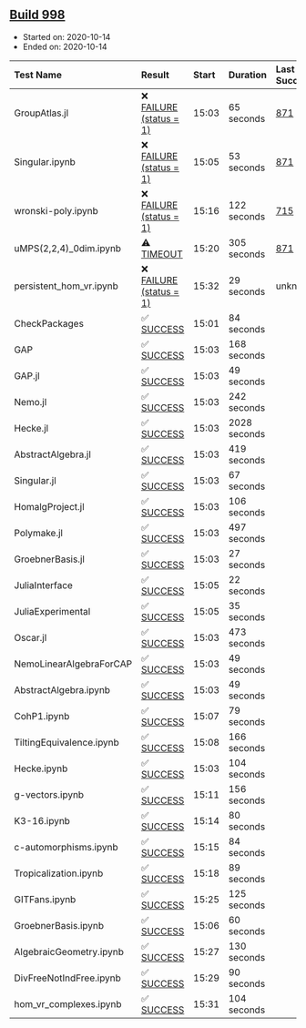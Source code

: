 ## [Build 998](https://oscarci.mathematik.uni-kl.de/job/oscar-stable/998/)

* Started on: 2020-10-14
* Ended on: 2020-10-14

| Test Name    | Result | Start | Duration | Last Success | First Failure |
|:-------------|:-------|:------|:---------|:-------------|:--------------|
| GroupAtlas.jl | ❌ [FAILURE (status = 1)](https://oscarci.mathematik.uni-kl.de/job/oscar-stable/998/artifact/logs/build-998/GroupAtlas.jl.log) | 15:03 | 65 seconds | [871](https://oscarci.mathematik.uni-kl.de/job/oscar-stable/871/) | [872](https://oscarci.mathematik.uni-kl.de/job/oscar-stable/872/) |
| Singular.ipynb | ❌ [FAILURE (status = 1)](https://oscarci.mathematik.uni-kl.de/job/oscar-stable/998/artifact/logs/build-998/Singular.ipynb.log) | 15:05 | 53 seconds | [871](https://oscarci.mathematik.uni-kl.de/job/oscar-stable/871/) | [872](https://oscarci.mathematik.uni-kl.de/job/oscar-stable/872/) |
| wronski-poly.ipynb | ❌ [FAILURE (status = 1)](https://oscarci.mathematik.uni-kl.de/job/oscar-stable/998/artifact/logs/build-998/wronski-poly.ipynb.log) | 15:16 | 122 seconds | [715](https://oscarci.mathematik.uni-kl.de/job/oscar-stable/715/) | [716](https://oscarci.mathematik.uni-kl.de/job/oscar-stable/716/) |
| uMPS(2,2,4)_0dim.ipynb | ⚠ [TIMEOUT](https://oscarci.mathematik.uni-kl.de/job/oscar-stable/998/artifact/logs/build-998/uMPS-2-2-4-_0dim.ipynb.log) | 15:20 | 305 seconds | [871](https://oscarci.mathematik.uni-kl.de/job/oscar-stable/871/) | [872](https://oscarci.mathematik.uni-kl.de/job/oscar-stable/872/) |
| persistent_hom_vr.ipynb | ❌ [FAILURE (status = 1)](https://oscarci.mathematik.uni-kl.de/job/oscar-stable/998/artifact/logs/build-998/persistent_hom_vr.ipynb.log) | 15:32 | 29 seconds | unknown | unknown |
| CheckPackages | ✅ [SUCCESS](https://oscarci.mathematik.uni-kl.de/job/oscar-stable/998/artifact/logs/build-998/CheckPackages.log) | 15:01 | 84 seconds |  |  |
| GAP | ✅ [SUCCESS](https://oscarci.mathematik.uni-kl.de/job/oscar-stable/998/artifact/logs/build-998/GAP.log) | 15:03 | 168 seconds |  |  |
| GAP.jl | ✅ [SUCCESS](https://oscarci.mathematik.uni-kl.de/job/oscar-stable/998/artifact/logs/build-998/GAP.jl.log) | 15:03 | 49 seconds |  |  |
| Nemo.jl | ✅ [SUCCESS](https://oscarci.mathematik.uni-kl.de/job/oscar-stable/998/artifact/logs/build-998/Nemo.jl.log) | 15:03 | 242 seconds |  |  |
| Hecke.jl | ✅ [SUCCESS](https://oscarci.mathematik.uni-kl.de/job/oscar-stable/998/artifact/logs/build-998/Hecke.jl.log) | 15:03 | 2028 seconds |  |  |
| AbstractAlgebra.jl | ✅ [SUCCESS](https://oscarci.mathematik.uni-kl.de/job/oscar-stable/998/artifact/logs/build-998/AbstractAlgebra.jl.log) | 15:03 | 419 seconds |  |  |
| Singular.jl | ✅ [SUCCESS](https://oscarci.mathematik.uni-kl.de/job/oscar-stable/998/artifact/logs/build-998/Singular.jl.log) | 15:03 | 67 seconds |  |  |
| HomalgProject.jl | ✅ [SUCCESS](https://oscarci.mathematik.uni-kl.de/job/oscar-stable/998/artifact/logs/build-998/HomalgProject.jl.log) | 15:03 | 106 seconds |  |  |
| Polymake.jl | ✅ [SUCCESS](https://oscarci.mathematik.uni-kl.de/job/oscar-stable/998/artifact/logs/build-998/Polymake.jl.log) | 15:03 | 497 seconds |  |  |
| GroebnerBasis.jl | ✅ [SUCCESS](https://oscarci.mathematik.uni-kl.de/job/oscar-stable/998/artifact/logs/build-998/GroebnerBasis.jl.log) | 15:03 | 27 seconds |  |  |
| JuliaInterface | ✅ [SUCCESS](https://oscarci.mathematik.uni-kl.de/job/oscar-stable/998/artifact/logs/build-998/JuliaInterface.log) | 15:05 | 22 seconds |  |  |
| JuliaExperimental | ✅ [SUCCESS](https://oscarci.mathematik.uni-kl.de/job/oscar-stable/998/artifact/logs/build-998/JuliaExperimental.log) | 15:05 | 35 seconds |  |  |
| Oscar.jl | ✅ [SUCCESS](https://oscarci.mathematik.uni-kl.de/job/oscar-stable/998/artifact/logs/build-998/Oscar.jl.log) | 15:03 | 473 seconds |  |  |
| NemoLinearAlgebraForCAP | ✅ [SUCCESS](https://oscarci.mathematik.uni-kl.de/job/oscar-stable/998/artifact/logs/build-998/NemoLinearAlgebraForCAP.log) | 15:03 | 49 seconds |  |  |
| AbstractAlgebra.ipynb | ✅ [SUCCESS](https://oscarci.mathematik.uni-kl.de/job/oscar-stable/998/artifact/logs/build-998/AbstractAlgebra.ipynb.log) | 15:03 | 49 seconds |  |  |
| CohP1.ipynb | ✅ [SUCCESS](https://oscarci.mathematik.uni-kl.de/job/oscar-stable/998/artifact/logs/build-998/CohP1.ipynb.log) | 15:07 | 79 seconds |  |  |
| TiltingEquivalence.ipynb | ✅ [SUCCESS](https://oscarci.mathematik.uni-kl.de/job/oscar-stable/998/artifact/logs/build-998/TiltingEquivalence.ipynb.log) | 15:08 | 166 seconds |  |  |
| Hecke.ipynb | ✅ [SUCCESS](https://oscarci.mathematik.uni-kl.de/job/oscar-stable/998/artifact/logs/build-998/Hecke.ipynb.log) | 15:03 | 104 seconds |  |  |
| g-vectors.ipynb | ✅ [SUCCESS](https://oscarci.mathematik.uni-kl.de/job/oscar-stable/998/artifact/logs/build-998/g-vectors.ipynb.log) | 15:11 | 156 seconds |  |  |
| K3-16.ipynb | ✅ [SUCCESS](https://oscarci.mathematik.uni-kl.de/job/oscar-stable/998/artifact/logs/build-998/K3-16.ipynb.log) | 15:14 | 80 seconds |  |  |
| c-automorphisms.ipynb | ✅ [SUCCESS](https://oscarci.mathematik.uni-kl.de/job/oscar-stable/998/artifact/logs/build-998/c-automorphisms.ipynb.log) | 15:15 | 84 seconds |  |  |
| Tropicalization.ipynb | ✅ [SUCCESS](https://oscarci.mathematik.uni-kl.de/job/oscar-stable/998/artifact/logs/build-998/Tropicalization.ipynb.log) | 15:18 | 89 seconds |  |  |
| GITFans.ipynb | ✅ [SUCCESS](https://oscarci.mathematik.uni-kl.de/job/oscar-stable/998/artifact/logs/build-998/GITFans.ipynb.log) | 15:25 | 125 seconds |  |  |
| GroebnerBasis.ipynb | ✅ [SUCCESS](https://oscarci.mathematik.uni-kl.de/job/oscar-stable/998/artifact/logs/build-998/GroebnerBasis.ipynb.log) | 15:06 | 60 seconds |  |  |
| AlgebraicGeometry.ipynb | ✅ [SUCCESS](https://oscarci.mathematik.uni-kl.de/job/oscar-stable/998/artifact/logs/build-998/AlgebraicGeometry.ipynb.log) | 15:27 | 130 seconds |  |  |
| DivFreeNotIndFree.ipynb | ✅ [SUCCESS](https://oscarci.mathematik.uni-kl.de/job/oscar-stable/998/artifact/logs/build-998/DivFreeNotIndFree.ipynb.log) | 15:29 | 90 seconds |  |  |
| hom_vr_complexes.ipynb | ✅ [SUCCESS](https://oscarci.mathematik.uni-kl.de/job/oscar-stable/998/artifact/logs/build-998/hom_vr_complexes.ipynb.log) | 15:31 | 104 seconds |  |  |
